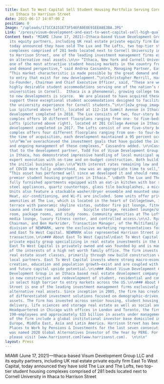 ```yaml
---
title: East To West Capital Sell Student Housing Portfolio Serving Cornell University
  in Ithaca to Harrison Street
date: 2021-06-17 14:07:00 Z
position: 0
Image: "/uploads/171CCA151E73F546FA0E0E91EEA8E3BA.JPG"
Link: "/press/visum-development-and-east-to-west-capital-sell-high-quality-off-campus-student-housing-portfolio"
Content text: "MIAMI (June 17, 2021)—Ithaca-based Visum Development Group LLC and
  its equity partners, including UK real estate private equity firm East To West Capital,
  today announced they have sold The Lux and The Lofts, two top-tier student housing
  complexes comprised of 281 beds located next to Cornell University in Ithaca, NY
  to Harrison Street, one of the leading investment management firms exclusively focused
  on alternative real assets.\n\n> “Ithaca, New York and Cornell University represent
  one of the most attractive student housing markets in the country from a supply
  and demand perspective,” said Andrea Cassandro, Managing Partner, East To West Capital.
  “This market characteristic is made possible by the great demand and the barriers
  to entry that exist for new development.”\n\nChristopher Merrill, Harrison Street’s
  Co-Founder, Chairman and Chief Executive Officer, said, “These are well managed,
  highly desirable student accommodations serving one of the nation’s most prestigious
  universities in Cornell.  Ithaca is a phenomenal, growing college town but access
  to new developments is scarce.  We are pleased to have acquired these assets and
  support these exceptional student accommodations designed to facilitate and enhance
  the university experience for Cornell students.”\n\n![e2w_group_image.jpg](/uploads/e2w_group_image.jpg)\n\nThe
  Lux (pictured above left), located at 112-114 Summit Avenue in Ithaca, is a 207-bed
  development completed in 2018. The Lux consists of two, four-story buildings. The
  complex offers 10 different floorplans ranging from one- to five-bedroom units.\nThe
  Lofts (pictured above right), located at 201 College Avenue in Ithaca, is a 74-bed
  development completed in 2017. The Lofts consist of one five-story building. The
  complex offers four different floorplans ranging from one- to four-bedroom units.\nAt
  the time of acquisition, each development maintained a 95 percent occupancy rate.
  \n\n“We’ve overachieved the investment goals that have guided the initial development
  and ongoing management of these complexes,” Cassandro added. \n\nCassandro attributes
  that to the development partner, Todd Fox of Visum Development Group. Fox, based
  in Ithaca, has demonstrated impressive handling of local municipal approvals and
  expert execution with on-time and on-budget construction. Both buildings have overperformed
  the initial business plan.\n\n“With interest rates remaining low and the impacts
  of COVID more fully understood, now was an appropriate time to sell,” stated Fox.
  “This asset has performed well since we developed it and should remain one of the
  premier student housing properties in Ithaca.” \nBoth The Lux and The Lofts offer
  fully furnished apartments equipped with an eat-in kitchen with bar stools, stainless
  steel appliances, quartz countertops, glass tile backsplashes, a microwave and dishwasher.
  Units also feature a stackable washer/dryer ensemble and mounted smart TV with Roku.
  Heat, air-conditioning, and Wi-Fi are included. Some units offer private balconies.\n\nCommunity
  amenities at The Lux, which is located in the heart of Collegetown, include a rooftop
  terrace with panoramic skyline vistas, outdoor fire pit lounge, fitness center,
  sauna and steam room, indoor      bicycle storage, resident lounge/smart TV, game
  room, package rooms, and study rooms. Community amenities at The Lofts include a
  media lounge, luxury fitness center, and controlled access.\n\nJ. Ryan Lang, Vice
  Chairman, and Ben Harkrider, Transaction Manager, of the Multifamily Capital Markets
  division of NEWMARK, were the exclusive marketing representatives for Visum Development
  and East To West Capital. NEWMARK also represented Harrison Street in this off-market
  transaction.\n\n### About East To West Capital\nEast To West Capital is an independent
  private equity group specializing in real estate investments in the U.S. and Europe.
  East To West Capital is privately owned and was founded by and is managed on behalf
  of the interests of a high net worth family office. The firm invests across all
  real estate asset classes, primarily through new build construction with experienced
  local partners. East To West Capital invests where strong macro-economic factors—job
  creation, education and population growth—exist and are coupled with relative value
  and future capital upside potential.\n\n### About Visum Development Group:\nVisum
  Development Group is an Ithaca based real estate development company specializing
  in new construction and redevelopment of student, residential and commercial properties
  in select high barrier to entry markets across the US.\n\n### About Harrison Street\nHarrison
  Street is one of the leading investment management firms exclusively focused on
  alternative real assets. Since inception in 2005, the firm has created a series
  of differentiated investment solutions focused on demographic-driven, needs-based
  assets. The firm has invested across senior housing, student housing, healthcare
  delivery, life sciences and storage real estate as well as social and utility infrastructure.
  Headquartered in Chicago with offices in London and Toronto, the firm has more than
  190-employees and approximately $33 billion in assets under management. Clients
  of the firm include a global institutional investor base domiciled in North America,
  Europe, Middle East, Asia and Latin America. Harrison Street has been awarded Best
  Places to Work by Pensions & Investments for the last seven consecutive years and
  was named 2020 Global Alternatives Investor of the Year by PERE. For more information,
  please visit [www.harrisonst.com](www.harrisonst.com).  \n\n\n"
layout: Press
---
```


MIAMI (June 17, 2021)—Ithaca-based Visum Development Group LLC and its equity partners, including UK real estate private equity firm East To West Capital, today announced they have sold The Lux and The Lofts, two top-tier student housing complexes comprised of 281 beds located next to Cornell University in Ithaca to Harrison Street